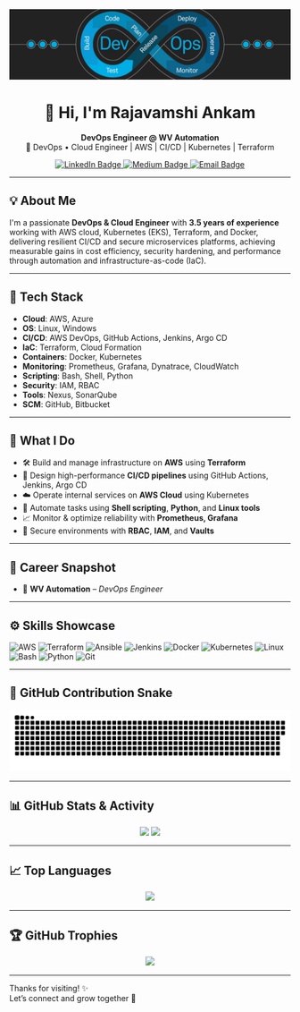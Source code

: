 <div align="center">
  <img src="https://github.com/RajavamshiA/RajavamshiA/blob/main/Banner.jpeg" alt="GitHub Banner" width="800"/>
</div>

<h1 align="center">👋 Hi, I'm Rajavamshi Ankam</h1>

<p align="center">
  <b>DevOps Engineer @ WV Automation</b><br/>
  🚀 DevOps • Cloud Engineer | AWS | CI/CD | Kubernetes | Terraform
</p>

<p align="center">
  <a href="https://www.linkedin.com/in/rajavamshi-ankam">
    <img src="https://img.shields.io/badge/LinkedIn-Connect-blue?style=for-the-badge&logo=linkedin" alt="LinkedIn Badge"/>
  </a>
  <a href="https://medium.com/@rajavamshiankam2019">
    <img src="https://img.shields.io/badge/Medium-Blogs-black?style=for-the-badge&logo=medium" alt="Medium Badge"/>
  </a>
  <a href="mailto:rajavamshiankam2019@gmail.com">
    <img src="https://img.shields.io/badge/Email-rajavamshiankam2019@gmail.com-red?style=for-the-badge&logo=gmail" alt="Email Badge"/>
  </a>
</p>

---

## 💡 About Me

I'm a passionate **DevOps & Cloud Engineer** with **3.5 years of experience** working with AWS cloud, Kubernetes (EKS), Terraform, and 
Docker, delivering resilient CI/CD and secure microservices platforms, achieving measurable gains in cost efficiency, 
security hardening, and performance through automation and infrastructure-as-code (IaC). 

---

## 🧰 Tech Stack

- **Cloud**: AWS, Azure
- **OS**: Linux, Windows
- **CI/CD**: AWS DevOps, GitHub Actions, Jenkins, Argo CD 
- **IaC**: Terraform, Cloud Formation 
- **Containers**: Docker, Kubernetes  
- **Monitoring**: Prometheus, Grafana, Dynatrace, CloudWatch
- **Scripting**: Bash, Shell, Python  
- **Security**: IAM, RBAC
- **Tools**: Nexus, SonarQube  
- **SCM**: GitHub, Bitbucket  

---

## 🔧 What I Do

- 🛠️ Build and manage infrastructure on **AWS** using **Terraform**  
- 🚀 Design high-performance **CI/CD pipelines** using GitHub Actions, Jenkins, Argo CD
- ☁️ Operate internal services on **AWS Cloud** using Kubernetes  
- 🤖 Automate tasks using **Shell scripting**, **Python**, and **Linux tools**  
- 📈 Monitor & optimize reliability with **Prometheus, Grafana**  
- 🔐 Secure environments with **RBAC**, **IAM**, and **Vaults**  

---

## 💼 Career Snapshot

- 🏢 **WV Automation** – *DevOps Engineer*  

---

## ⚙️ Skills Showcase

<p align="left">
  <img src="https://cdn.jsdelivr.net/gh/devicons/devicon/icons/amazonwebservices/amazonwebservices-original.svg" height="46" alt="AWS"/>
  <img src="https://cdn.jsdelivr.net/gh/devicons/devicon/icons/terraform/terraform-original.svg" height="36" alt="Terraform"/>
  <img src="https://cdn.jsdelivr.net/gh/devicons/devicon/icons/ansible/ansible-original.svg" height="36" alt="Ansible"/>
  <img src="https://cdn.jsdelivr.net/gh/devicons/devicon/icons/jenkins/jenkins-original.svg" height="36" alt="Jenkins"/>
  <img src="https://cdn.jsdelivr.net/gh/devicons/devicon/icons/docker/docker-original.svg" height="36" alt="Docker"/>
  <img src="https://cdn.jsdelivr.net/gh/devicons/devicon/icons/kubernetes/kubernetes-plain.svg" height="36" alt="Kubernetes"/>
  <img src="https://cdn.jsdelivr.net/gh/devicons/devicon/icons/linux/linux-original.svg" height="36" alt="Linux"/>
  <img src="https://cdn.jsdelivr.net/gh/devicons/devicon/icons/bash/bash-original.svg" height="36" alt="Bash"/>
  <img src="https://cdn.jsdelivr.net/gh/devicons/devicon/icons/python/python-original.svg" height="36" alt="Python"/>
  <img src="https://cdn.jsdelivr.net/gh/devicons/devicon/icons/git/git-original.svg" height="36" alt="Git"/>
</p>

---

## 🐍 GitHub Contribution Snake

<div align="center">
  <img src="https://github.com/RajavamshiA/contribution-snake/blob/output/github-contribution-grid-snake.svg" alt="snake animation" />
</div>

---

## 📊 GitHub Stats & Activity

<p align="center">
  <img src="https://github-readme-stats.vercel.app/api?username=RajavamshiA&show_icons=true&theme=github_dark" />
  <img src="https://streak-stats.demolab.com?user=RajavamshiA&theme=github-dark&date_format=M%20j%5B%2C%20Y%5D" />
</p>

---

## 📈 Top Languages

<p align="center">
  <img src="https://github-readme-stats.vercel.app/api/top-langs/?username=RajavamshiA&layout=compact&theme=github_dark" />
</p>

---

## 🏆 GitHub Trophies

<p align="center">
  <img src="https://github-profile-trophy.vercel.app/?username=RajavamshiA&theme=onedark" />
</p>

---


Thanks for visiting! ✨  
Let’s connect and grow together 💬